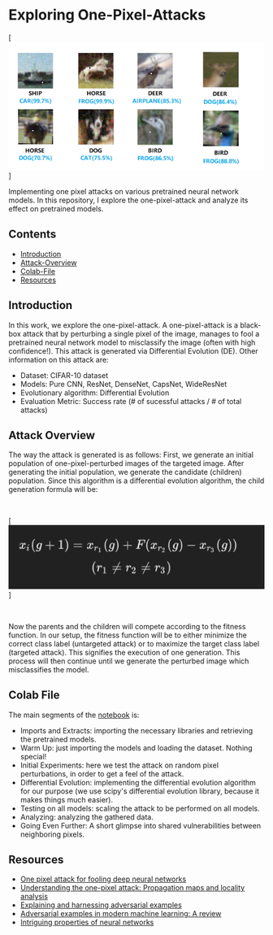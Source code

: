 # Exploring One-Pixel-Attacks

[![One-Pixel-Attack](one_pixel_attack.webp)]

Implementing one pixel attacks on various pretrained neural network models. In this repository, I explore the one-pixel-attack and analyze its effect on pretrained models.

## Contents
- [Introduction](#introduction)
- [Attack-Overview](#attack-overview)
- [Colab-File](#colab-file)
- [Resources](#resources)

## Introduction
In this work, we explore the one-pixel-attack. A one-pixel-attack is a black-box attack that by perturbing a single pixel of the image, manages to fool a pretrained neural network model to misclassify the image (often with high confidence!). This attack is generated via Differential Evolution (DE). Other information on this attack are:
- Dataset: CIFAR-10 dataset
- Models: Pure CNN, ResNet, DenseNet, CapsNet, WideResNet
- Evolutionary algorithm: Differential Evolution
- Evaluation Metric: Success rate (# of sucessful attacks / # of total attacks)

## Attack Overview
The way the attack is generated is as follows: First, we generate an initial population of one-pixel-perturbed images of the targeted image. After generating the initial population, we generate the candidate (children) population. Since this algorithm is a differential evolution algorithm, the child generation formula will be:

<br />

[![DE Equation](equation.png)]

<br />

Now the parents and the children will compete according to the fitness function. In our setup, the fitness function will be to either minimize the correct class label (untargeted attack) or to maximize the target class label (targeted attack). This signifies the execution of one generation. This process will then continue until we generate the perturbed image which misclassifies the model.

## Colab File
The main segments of the [notebook](https://colab.research.google.com/drive/1yi0JfuOcXfPyfaDJQKacY59XRdRMaFl_?usp=sharing) is:
- Imports and Extracts: importing the necessary libraries and retrieving the pretrained models.
- Warm Up: just importing the models and loading the dataset. Nothing special! 
- Initial Experiments: here we test the attack on random pixel perturbations, in order to get a feel of the attack.
- Differential Evolution: implementing the differential evolution algorithm for our purpose (we use scipy's differential evolution library, because it makes things much easier).
- Testing on all models: scaling the attack to be performed on all models.
- Analyzing: analyzing the gathered data.
- Going Even Further: A short glimpse into shared vulnerabilities between neighboring pixels.

## Resources
- [One pixel attack for fooling deep neural networks](https://arxiv.org/abs/1710.08864)
- [Understanding the one-pixel attack: Propagation maps and locality analysis](https://arxiv.org/abs/1902.02947)
- [Explaining and harnessing adversarial examples](https://arxiv.org/abs/1412.6572)
- [Adversarial examples in modern machine learning: A review](https://arxiv.org/abs/1911.05268)
- [Intriguing properties of neural networks](https://arxiv.org/abs/1312.6199)
